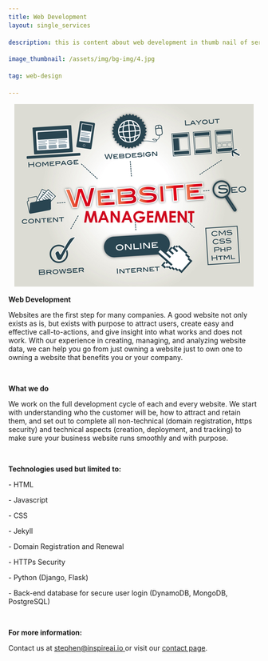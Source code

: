 ```yaml
---
title: Web Development
layout: single_services

description: this is content about web development in thumb nail of services page

image_thumbnail: /assets/img/bg-img/4.jpg

tag: web-design

---
```


<div class="col-12">
    <center>
    <img class="mb-50" src="/assets/img/services/webdev.jpg" alt="">
</center>
</div>
<div class="col-12 col-lg-10">

<p></p>

<p><strong>Web Development</strong></p>


<p> Websites are the first step for many companies. A good website not only exists as is, but exists with purpose to attract users, create easy and effective call-to-actions, and give insight into what works and does not work. With our experience in creating, managing, and analyzing website data, we can help you go from just owning a website just to own one to owning a website that benefits you or your company. </p>

<br>

<p><strong> What we do </strong></p>

<p> We work on the full development cycle of each and every website. We start with understanding who the customer will be, how to attract and retain them, and set out to complete all non-technical (domain registration, https security) and technical aspects (creation, deployment, and tracking) to make sure your business website runs smoothly and with purpose. </p>

<br>

<p><b> Technologies used but limited to: </b></p>

<p>- HTML </p>

<p>- Javascript  </p>

<p>- CSS </p>

<p>- Jekyll </p>

<p>- Domain Registration and Renewal </p>

<p>- HTTPs Security </p>

<p>- Python (Django, Flask) </p>

<p>- Back-end database for secure user login (DynamoDB, MongoDB, PostgreSQL) </p>

<br>


<p><b>For more information:</b></p>

<p>
Contact us at <a href = "mailto: stephen@inspireai.io"><u>stephen@inspireai.io </u></a> or visit our <u><a href="https://inspireai.io/contact">contact page</a></u>.
</p>